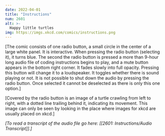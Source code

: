 ```yaml
---
date: 2022-04-01
title: "Instructions"
num: 2601
alt: >-
  Happy little turtles
img: https://imgs.xkcd.com/comics/instructions.png
---
```

[The comic consists of one radio button, a small circle in the center of a large white panel. It is interactive. When pressing the radio button (selecting it), it turns blue. The second the radio button is pressed a more than 9-hour long audio file of coding instructions begins to play, and a mute button appears in the bottom right corner. It fades slowly into full opacity. Pressing this button will change it to a loudspeaker. It toggles whether there is sound playing or not. It is not possible to shut down the audio by pressing the radio button. Once selected it cannot be deselected as there is only this one option.]

[Covered by the radio button is an image of a turtle crawling from left to right, with a dotted line trailing behind it, indicating its movement. This image can only be seen by looking in the place where images for xkcd are usually placed on xkcd.]

*[To read a transcript of the audio file go here: [[2601: Instructions/Audio Transcript]].]*